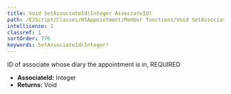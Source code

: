 ```yaml
---
title: Void SetAssociateId(Integer AssociateId)
path: /EJScript/Classes/NSAppointment/Member functions/Void SetAssociateId(Integer p_0)
intellisense: 1
classref: 1
sortOrder: 776
keywords: SetAssociateId(Integer)
---
```



ID of associate whose diary the appointment is in, REQUIRED



* **AssociateId:** Integer
* **Returns:** Void


